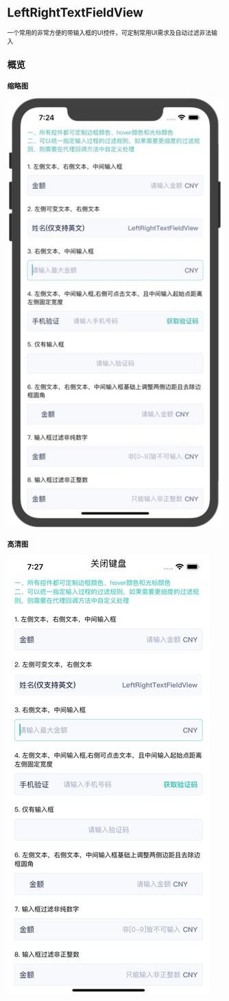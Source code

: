 # LeftRightTextFieldView
一个常用的非常方便的带输入框的UI控件，可定制常用UI需求及自动过滤非法输入


## 概览

### 缩略图
![avatar](/Demo/Demo/Images/summary1.png)

### 高清图
![avatar](/Demo/Demo/Images/summary.png)
